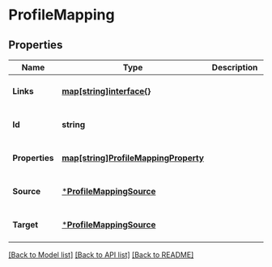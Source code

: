 # ProfileMapping

## Properties
Name | Type | Description | Notes
------------ | ------------- | ------------- | -------------
**Links** | [**map[string]interface{}**](interface{}.md) |  | [optional] [default to null]
**Id** | **string** |  | [optional] [default to null]
**Properties** | [**map[string]ProfileMappingProperty**](ProfileMappingProperty.md) |  | [optional] [default to null]
**Source** | [***ProfileMappingSource**](ProfileMappingSource.md) |  | [optional] [default to null]
**Target** | [***ProfileMappingSource**](ProfileMappingSource.md) |  | [optional] [default to null]

[[Back to Model list]](../README.md#documentation-for-models) [[Back to API list]](../README.md#documentation-for-api-endpoints) [[Back to README]](../README.md)

